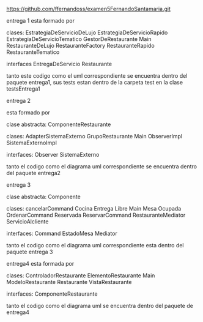 https://github.com/ffernandoss/examen5FernandoSantamaria.git


entrega 1
esta formado por

clases:
EstrategiaDeServicioDeLujo
EstrategiaDeServicioRapido
EstrategiaDeServicioTematico
GestorDeRestaurante
Main
RestauranteDeLujo
RestauranteFactory
RestauranteRapido
RestauranteTematico

interfaces
EntregaDeServicio
Restaurante

tanto este codigo como el uml correspondiente se encuentra dentro del paquete entrega1, sus tests estan dentro de la carpeta test en la clase testsEntrega1


entrega 2

esta formado por

clase abstracta:
ComponenteRestaurante

clases:
AdapterSistemaExterno
GrupoRestaurante
Main
ObserverImpl
SistemaExternoImpl

interfaces:
Observer
SistemaExterno

tanto el codigo como el diagrama uml correspondiente se encuentra dentro del paquete entrega2


entrega 3

clase abstracta:
Componente

clases:
cancelarCommand
Cocina
Entrega
Libre
Main
Mesa
Ocupada
OrdenarCommand
Reservada
ReservarCommand
RestauranteMediator
ServicioAlcliente

interfaces:
Command
EstadoMesa
Mediator

tanto el codigo como el diagrama uml correspondiente esta dentro del paquete entrega 3

entrega4
esta formada por 

clases:
ControladorRestaurante
ElementoRestaurante
Main
ModeloRestaurante
Restaurante
VistaRestaurante

interfaces:
ComponenteRestaurante

tanto el codigo como el diagrama uml se encuentra dentro del paquete de entrega4




